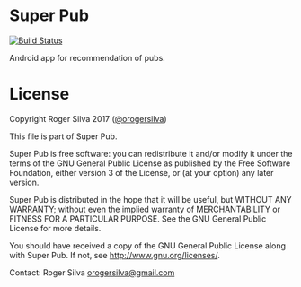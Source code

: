 Super Pub
========

[![Build Status](https://www.bitrise.io/app/f816684d1cbc96e7/status.svg?token=eefyKZDgLvCrbXIPG4FbBg&branch=master)](https://www.bitrise.io/app/f816684d1cbc96e7)

Android app for recommendation of pubs.

License
========

Copyright Roger Silva 2017 ([@orogersilva](https://www.linkedin.com/in/orogersilva))

This file is part of Super Pub.

Super Pub is free software: you can redistribute it and/or modify
it under the terms of the GNU General Public License as published by
the Free Software Foundation, either version 3 of the License, or
(at your option) any later version.

Super Pub is distributed in the hope that it will be useful,
but WITHOUT ANY WARRANTY; without even the implied warranty of
MERCHANTABILITY or FITNESS FOR A PARTICULAR PURPOSE.  See the
GNU General Public License for more details.

You should have received a copy of the GNU General Public License
along with Super Pub.  If not, see <http://www.gnu.org/licenses/>.

Contact: Roger Silva [orogersilva@gmail.com](mailto:orogersilva@gmail.com)